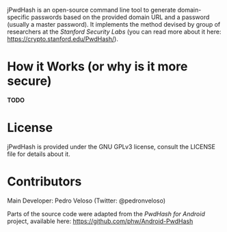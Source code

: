 jPwdHash is an open-source command line tool to generate domain-specific passwords based on the provided domain URL and a password (usually a master password).
It implements the method devised by group of researchers at the *Stanford Security Labs* (you can read more about it here: https://crypto.stanford.edu/PwdHash/).

# How it Works (or why is it more secure)

**TODO**

# License

jPwdHash is provided under the GNU GPLv3 license, consult the LICENSE file for details about it.

# Contributors

Main Developer: Pedro Veloso (Twitter: @pedronveloso)

Parts of the source code were adapted from the *PwdHash for Android* project, available here: https://github.com/phw/Android-PwdHash
